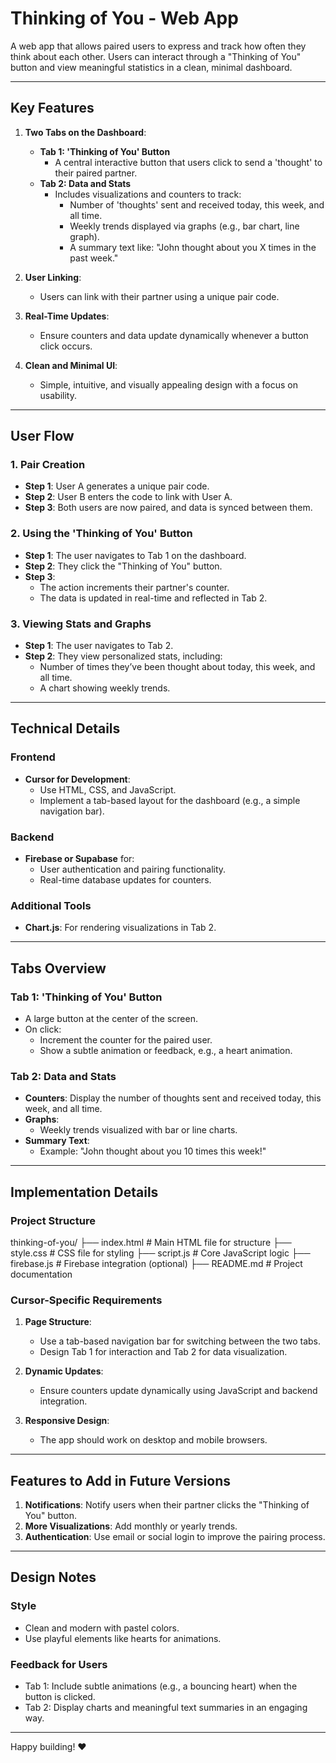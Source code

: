 # Thinking of You - Web App

A web app that allows paired users to express and track how often they think about each other. Users can interact through a "Thinking of You" button and view meaningful statistics in a clean, minimal dashboard.

---

## Key Features

1. **Two Tabs on the Dashboard**:

   - **Tab 1: 'Thinking of You' Button**
     - A central interactive button that users click to send a 'thought' to their paired partner.
   - **Tab 2: Data and Stats**
     - Includes visualizations and counters to track:
       - Number of 'thoughts' sent and received today, this week, and all time.
       - Weekly trends displayed via graphs (e.g., bar chart, line graph).
       - A summary text like: "John thought about you X times in the past week."

2. **User Linking**:

   - Users can link with their partner using a unique pair code.

3. **Real-Time Updates**:

   - Ensure counters and data update dynamically whenever a button click occurs.

4. **Clean and Minimal UI**:
   - Simple, intuitive, and visually appealing design with a focus on usability.

---

## User Flow

### 1. Pair Creation

- **Step 1**: User A generates a unique pair code.
- **Step 2**: User B enters the code to link with User A.
- **Step 3**: Both users are now paired, and data is synced between them.

### 2. Using the 'Thinking of You' Button

- **Step 1**: The user navigates to Tab 1 on the dashboard.
- **Step 2**: They click the "Thinking of You" button.
- **Step 3**:
  - The action increments their partner's counter.
  - The data is updated in real-time and reflected in Tab 2.

### 3. Viewing Stats and Graphs

- **Step 1**: The user navigates to Tab 2.
- **Step 2**: They view personalized stats, including:
  - Number of times they’ve been thought about today, this week, and all time.
  - A chart showing weekly trends.

---

## Technical Details

### Frontend

- **Cursor for Development**:
  - Use HTML, CSS, and JavaScript.
  - Implement a tab-based layout for the dashboard (e.g., a simple navigation bar).

### Backend

- **Firebase or Supabase** for:
  - User authentication and pairing functionality.
  - Real-time database updates for counters.

### Additional Tools

- **Chart.js**: For rendering visualizations in Tab 2.

---

## Tabs Overview

### Tab 1: 'Thinking of You' Button

- A large button at the center of the screen.
- On click:
  - Increment the counter for the paired user.
  - Show a subtle animation or feedback, e.g., a heart animation.

### Tab 2: Data and Stats

- **Counters**: Display the number of thoughts sent and received today, this week, and all time.
- **Graphs**:
  - Weekly trends visualized with bar or line charts.
- **Summary Text**:
  - Example: "John thought about you 10 times this week!"

---

## Implementation Details

### Project Structure

thinking-of-you/
├── index.html # Main HTML file for structure
├── style.css # CSS file for styling
├── script.js # Core JavaScript logic
├── firebase.js # Firebase integration (optional)
├── README.md # Project documentation

### Cursor-Specific Requirements

1. **Page Structure**:

   - Use a tab-based navigation bar for switching between the two tabs.
   - Design Tab 1 for interaction and Tab 2 for data visualization.

2. **Dynamic Updates**:

   - Ensure counters update dynamically using JavaScript and backend integration.

3. **Responsive Design**:
   - The app should work on desktop and mobile browsers.

---

## Features to Add in Future Versions

1. **Notifications**: Notify users when their partner clicks the "Thinking of You" button.
2. **More Visualizations**: Add monthly or yearly trends.
3. **Authentication**: Use email or social login to improve the pairing process.

---

## Design Notes

### Style

- Clean and modern with pastel colors.
- Use playful elements like hearts for animations.

### Feedback for Users

- Tab 1: Include subtle animations (e.g., a bouncing heart) when the button is clicked.
- Tab 2: Display charts and meaningful text summaries in an engaging way.

---

Happy building! ❤️
